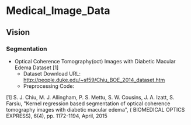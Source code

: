 # Medical_Image_Data

## Vision
### Segmentation
* Optical Coherence Tomography(oct) Images with Diabetic Macular Edema Dataset [1]    </br>
  * Dataset Download URL: http://people.duke.edu/~sf59/Chiu_BOE_2014_dataset.htm <br>
  * Preprocessing Code: 

[1]  S. J. Chiu, M. J. Allingham, P. S. Mettu, S. W. Cousins, J. A. Izatt, S. Farsiu, "Kernel regression based segmentation of optical coherence tomography images with diabetic macular edema", ( BIOMEDICAL OPTICS EXPRESS), 6(4), pp. 1172-1194, April, 2015   
